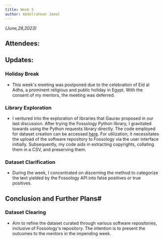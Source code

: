 ```yaml
---
title: Week 5
author: Abdelrahman Jamal
---
```

<!--
SPDX-License-Identifier: CC-BY-SA-4.0

SPDX-FileCopyrightText: 2023 Abdelrahman Jamal <abdelrahmanjamal5565@gmail.com>
-->

*(June,28,2023)*

## Attendees:


## Updates:

### Holiday Break
- This week's meeting was postponed due to the celebration of Eid al Adha, a prominent religious and public holiday in Egypt. With the consent of my mentors, the meeting was deferred. 

### Library Exploration
  - I ventured into the exploration of libraries that Gaurav proposed in our last discussion. After trying the Fossology Python library, I gravitated towards using the Python requests library directly. The code employed for dataset creation can be accessed [here](https://gist.github.com/Hero2323/7ed99af2e336216860ad74e6002de5db). For utilization, it necessitates the upload of the software repository to Fossology via the user interface initially. Subsequently, my code aids in extracting copyrights, collating them in a CSV, and preserving them.

### Dataset Clarification
  - During the week, I concentrated on discerning the method to categorize the text yielded by the Fossology API into false positives or true positives.

## Conclusion and Further Plans#

### Dataset Clearing
  - Aim to refine the dataset curated through various software repositories, inclusive of Fossology's repository. The intention is to present the outcomes to the mentors in the impending week.


